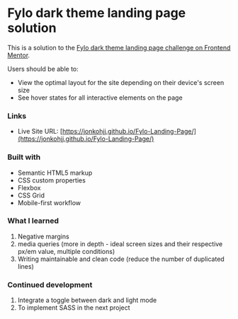 # Fylo dark theme landing page solution

This is a solution to the [Fylo dark theme landing page challenge on Frontend Mentor](https://www.frontendmentor.io/challenges/fylo-dark-theme-landing-page-5ca5f2d21e82137ec91a50fd).

Users should be able to:

- View the optimal layout for the site depending on their device's screen size
- See hover states for all interactive elements on the page

### Links

- Live Site URL: [https://jonkohjj.github.io/Fylo-Landing-Page/](https://jonkohjj.github.io/Fylo-Landing-Page/)

### Built with

- Semantic HTML5 markup
- CSS custom properties
- Flexbox
- CSS Grid
- Mobile-first workflow

### What I learned

1. Negative margins
2. media queries (more in depth - ideal screen sizes and their respective px/em value, multiple conditions)
3. Writing maintainable and clean code (reduce the number of duplicated lines)

### Continued development

1. Integrate a toggle between dark and light mode
2. To implement SASS in the next project
